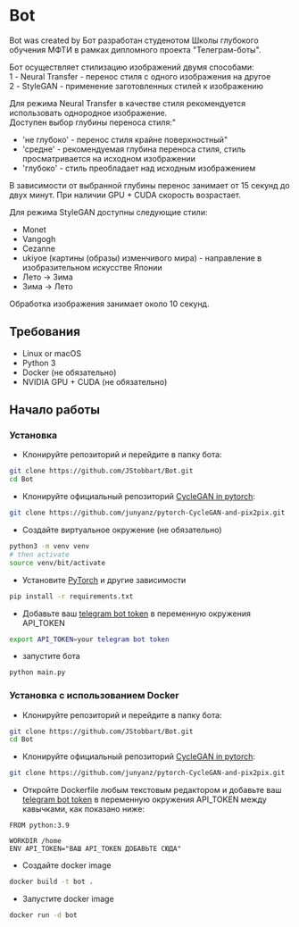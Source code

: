 # Bot
Bot was created by 
Бот разработан студенотом Школы глубокого обучения МФТИ в рамках дипломного проекта "Телеграм-боты".

Бот осуществляет стилизацию изображений двумя способами:  
1 - Neural Transfer - перенос стиля с одного изображения на другое  
2 - StyleGAN - применение заготовленных стилей к изображению

Для режима Neural Transfer в качестве стиля рекомендуется использовать однородное изображение.  
Доступен выбор глубины переноса стиля:"
- 'не глубоко' - перенос стиля крайне поверхностный"
- 'средне' - рекомендуемая глубина переноса стиля, стиль просматривается на исходном изображении
- 'глубоко' - стиль преобладает над исходным изображением

В зависимости от выбранной глубины перенос занимает от 15 секунд до двух минут. При наличии GPU + CUDA скорость возрастает.

Для режима StyleGAN доступны следующие стили:
- Monet
- Vangogh
- Cezanne
- ukiyoe (картины (образы) изменчивого мира) - направление в изобразительном искусстве Японии
- Лето -> Зима
- Зима -> Лето

Обработка изображения занимает около 10 секунд.

## Требования
- Linux or macOS
- Python 3
- Docker (не обязательно)
- NVIDIA GPU + CUDA (не обязательно)

## Начало работы
### Установка

- Клонируйте репозиторий и перейдите в папку бота:
```bash
git clone https://github.com/JStobbart/Bot.git
cd Bot
```
- Клонируйте официальный репозиторий [CycleGAN in pytorch](https://github.com/junyanz/pytorch-CycleGAN-and-pix2pix):
```bash
git clone https://github.com/junyanz/pytorch-CycleGAN-and-pix2pix.git
```

- Создайте виртуальное окружение (не обязательно)
```bash
python3 -m venv venv
# then activate
source venv/bit/activate
```
- Установите [PyTorch](http://pytorch.org) и другие зависимости
```bash
pip install -r requirements.txt
```
- Добавьте ваш [telegram bot token](https://core.telegram.org/bots#how-do-i-create-a-bot) 
в переменную окружения API_TOKEN
```bash
export API_TOKEN=your telegram bot token
```
- запустите бота
```bash
python main.py
```

### Установка с использованием Docker
- Клонируйте репозиторий и перейдите в папку бота:
```bash
git clone https://github.com/JStobbart/Bot.git
cd Bot
```
- Клонируйте официальный репозиторий [CycleGAN in pytorch](https://github.com/junyanz/pytorch-CycleGAN-and-pix2pix):
```bash
git clone https://github.com/junyanz/pytorch-CycleGAN-and-pix2pix.git
```

- Откройте Dockerfile любым текстовым редактором и добавьте ваш [telegram bot token](https://core.telegram.org/bots#how-do-i-create-a-bot) 
в переменную окружения API_TOKEN между кавычками, как показано ниже:
```
FROM python:3.9

WORKDIR /home
ENV API_TOKEN="ВАШ API_TOKEN ДОБАВЬТЕ СЮДА"

```
- Создайте docker image
```bash
docker build -t bot .
```
- Запустите docker image
```bash
docker run -d bot
```


